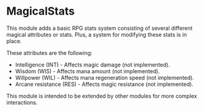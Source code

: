MagicalStats
============

This module adds a basic RPG stats system consisting of several different magical attributes or stats. Plus, a system for
modifying these stats is in place.

These attributes are the following:

* Intelligence (INT) - Affects magic damage (not implemented).
* Wisdom (WIS) - Affects mana amount (not implemented).
* Willpower (WIL) - Affects mana regeneration speed (not implemented).
* Arcane resistance (RES) - Affects magic resistance (not implemented).

This module is intended to be extended by other modules for more complex interactions.
